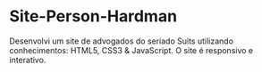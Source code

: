 # Site-Person-Hardman

Desenvolvi um site de advogados do seriado Suits utilizando conhecimentos: HTML5, CSS3 & JavaScript. O site é responsivo e interativo. 
